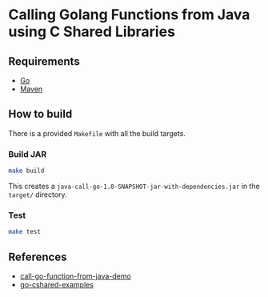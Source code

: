 # Calling Golang Functions from Java using C Shared Libraries

## Requirements
- [Go](https://go.dev/)
- [Maven](https://maven.apache.org/index.html)

## How to build
There is a provided `Makefile` with all the build targets.

### Build JAR
```bash
make build
```
This creates a `java-call-go-1.0-SNAPSHOT-jar-with-dependencies.jar` in the `target/` directory.

### Test
```bash
make test
```

## References
- [call-go-function-from-java-demo](https://github.com/freewind-demos/call-go-function-from-java-demo)
- [go-cshared-examples](https://github.com/vladimirvivien/go-cshared-examples)
